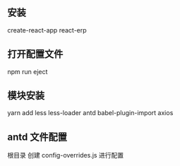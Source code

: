 


## 安装

create-react-app react-erp

## 打开配置文件 

npm run eject

## 模块安装

yarn add less less-loader antd babel-plugin-import axios

##  antd 文件配置 

根目录 创建 config-overrides.js  进行配置
